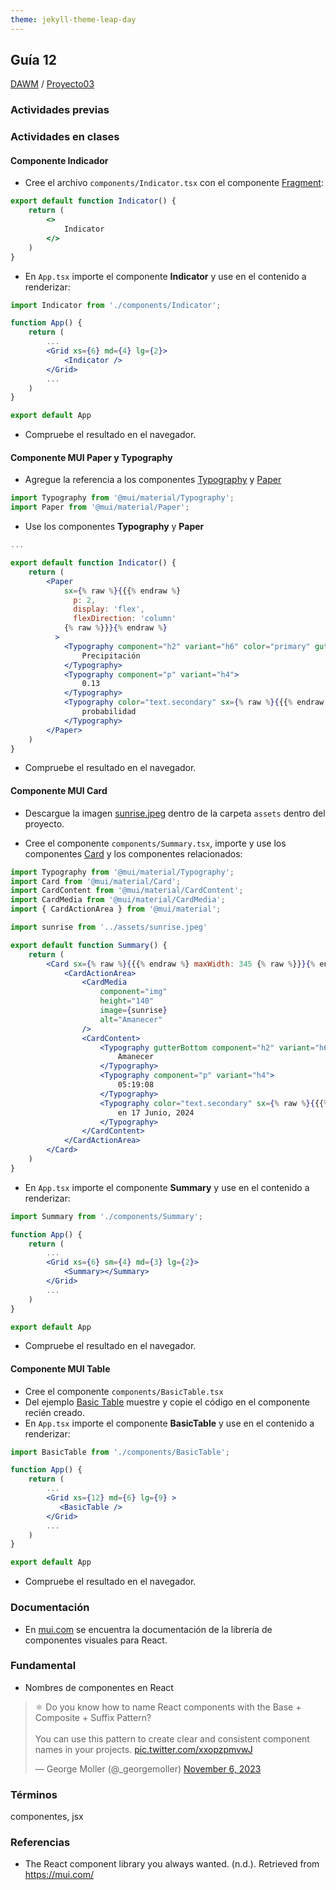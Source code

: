 ```yaml
---
theme: jekyll-theme-leap-day
---
```


## Guía 12

[DAWM](/DAWM/) / [Proyecto03](/DAWM/proyectos/2024/proyecto03)

### Actividades previas

### Actividades en clases

#### Componente Indicador

* Cree el archivo `components/Indicator.tsx` con el componente [Fragment](https://es.react.dev/reference/react/Fragment#fragment):

```jsx
export default function Indicator() {
    return (
       	<>
            Indicator
        </> 
    )
}
```
* En `App.tsx` importe el componente **Indicator** y use en el contenido a renderizar:

```jsx
import Indicator from './components/Indicator';

function App() {
	return (
		...
		<Grid xs={6} md={4} lg={2}>
	        <Indicator />
	    </Grid>       
		...
	)
}

export default App
```

* Compruebe el resultado en el navegador.

#### Componente MUI Paper y Typography

* Agregue la referencia a los componentes [Typography](https://mui.com/material-ui/react-typography/) y [Paper](https://mui.com/material-ui/react-paper/)

```jsx
import Typography from '@mui/material/Typography';
import Paper from '@mui/material/Paper';
```

* Use los componentes **Typography** y **Paper**

```jsx
...

export default function Indicator() {
    return (
        <Paper
            sx={% raw %}{{{% endraw %}
              p: 2,
              display: 'flex',
              flexDirection: 'column'
            {% raw %}}}{% endraw %}
          >
            <Typography component="h2" variant="h6" color="primary" gutterBottom>
                Precipitación 
            </Typography>
            <Typography component="p" variant="h4">
                0.13
            </Typography>
            <Typography color="text.secondary" sx={% raw %}{{{% endraw %} flex: 1 {% raw %}}}{% endraw %}>
                probabilidad
            </Typography>
        </Paper> 
    )
}
```

* Compruebe el resultado en el navegador.

#### Componente MUI Card

* Descargue la imagen [sunrise.jpeg](imagenes/sunrise.jpeg) dentro de la carpeta `assets` dentro del proyecto.

* Cree el componente `components/Summary.tsx`, importe y use los componentes [Card](https://mui.com/material-ui/react-card/) y los componentes relacionados:


```jsx
import Typography from '@mui/material/Typography';
import Card from '@mui/material/Card';
import CardContent from '@mui/material/CardContent';
import CardMedia from '@mui/material/CardMedia';
import { CardActionArea } from '@mui/material';

import sunrise from '../assets/sunrise.jpeg'

export default function Summary() {
    return (
        <Card sx={% raw %}{{{% endraw %} maxWidth: 345 {% raw %}}}{% endraw %}>
            <CardActionArea>
                <CardMedia
                    component="img"
                    height="140"
                    image={sunrise}
                    alt="Amanecer"
                />
                <CardContent>
                    <Typography gutterBottom component="h2" variant="h6" color="primary">
                        Amanecer
                    </Typography>
                    <Typography component="p" variant="h4">
                        05:19:08
                    </Typography>
                    <Typography color="text.secondary" sx={% raw %}{{{% endraw %} flex: 1 {% raw %}}}{% endraw %}>
                    	en 17 Junio, 2024
                    </Typography>
                </CardContent>
            </CardActionArea>
        </Card>
    )
}
```

* En `App.tsx` importe el componente **Summary** y use en el contenido a renderizar:

```jsx
import Summary from './components/Summary';

function App() {
	return (
		...
		<Grid xs={6} sm={4} md={3} lg={2}>
	        <Summary></Summary>
	    </Grid>        
		...
	)
}

export default App
```

* Compruebe el resultado en el navegador.

#### Componente MUI Table

* Cree el componente `components/BasicTable.tsx`
* Del ejemplo [Basic Table](https://mui.com/material-ui/react-table/#basic-table) muestre y copie el código en el componente recién creado.
* En `App.tsx` importe el componente **BasicTable** y use en el contenido a renderizar:

```jsx
import BasicTable from './components/BasicTable';

function App() {
	return (
		...
		<Grid xs={12} md={6} lg={9} >
	       <BasicTable />
	    </Grid>        
		...
	)
}

export default App
```

* Compruebe el resultado en el navegador.

### Documentación

* En [mui.com](https://mui.com/) se encuentra la documentación de la librería de componentes visuales para React.

### Fundamental

* Nombres de componentes en React

<blockquote class="twitter-tweet" data-media-max-width="560"><p lang="en" dir="ltr">⚛️ Do you know how to name React components with the Base + Composite + Suffix Pattern?<br><br>You can use this pattern to create clear and consistent component names in your projects. <a href="https://t.co/xxopzpmvwJ">pic.twitter.com/xxopzpmvwJ</a></p>&mdash; George Moller (@_georgemoller) <a href="https://twitter.com/_georgemoller/status/1721326634001715433?ref_src=twsrc%5Etfw">November 6, 2023</a></blockquote> <script async src="https://platform.twitter.com/widgets.js" charset="utf-8"></script>

### Términos

componentes, jsx

### Referencias

* The React component library you always wanted. (n.d.). Retrieved from https://mui.com/